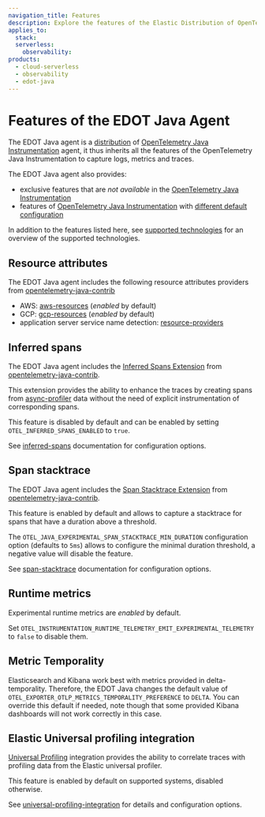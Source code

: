 ```yaml
---
navigation_title: Features
description: Explore the features of the Elastic Distribution of OpenTelemetry (EDOT) Java Agent, including inherited OpenTelemetry features and exclusive Elastic enhancements like inferred spans and universal profiling integration.
applies_to:
  stack:
  serverless:
    observability:
products:
  - cloud-serverless
  - observability
  - edot-java
---
```


# Features of the EDOT Java Agent

The EDOT Java agent is a [distribution](https://opentelemetry.io/docs/concepts/distributions/) of
[OpenTelemetry Java Instrumentation](https://github.com/open-telemetry/opentelemetry-java-instrumentation) agent, it thus
inherits all the features of the OpenTelemetry Java Instrumentation to capture logs, metrics and traces.

The EDOT Java agent also provides:

- exclusive features that are _not available_ in the [OpenTelemetry Java Instrumentation](https://github.com/open-telemetry/opentelemetry-java-instrumentation)
- features of [OpenTelemetry Java Instrumentation](https://github.com/open-telemetry/opentelemetry-java-instrumentation) with [different default configuration](./configuration.md#configuration-options)

In addition to the features listed here, see [supported technologies](./supported-technologies.md) for an overview of the supported technologies.

## Resource attributes

The EDOT Java agent includes the following resource attributes providers from [opentelemetry-java-contrib](https://github.com/open-telemetry/opentelemetry-java-contrib/)
- AWS: [aws-resources](https://github.com/open-telemetry/opentelemetry-java-contrib/tree/main/aws-resources) (_enabled_ by default)
- GCP: [gcp-resources](https://github.com/open-telemetry/opentelemetry-java-contrib/tree/main/gcp-resources) (_enabled_ by default)
- application server service name detection: [resource-providers](https://github.com/open-telemetry/opentelemetry-java-contrib/tree/main/resource-providers)

## Inferred spans

The EDOT Java agent includes the [Inferred Spans Extension](https://github.com/open-telemetry/opentelemetry-java-contrib/tree/main/inferred-spans)
from [opentelemetry-java-contrib](https://github.com/open-telemetry/opentelemetry-java-contrib/).

This extension provides the ability to enhance the traces by creating spans from [async-profiler](https://github.com/async-profiler/async-profiler) data without the need of explicit instrumentation of corresponding spans.

This feature is disabled by default and can be enabled by setting `OTEL_INFERRED_SPANS_ENABLED` to `true`.

See [inferred-spans](https://github.com/open-telemetry/opentelemetry-java-contrib/tree/main/inferred-spans) documentation for configuration options.

## Span stacktrace

The EDOT Java agent includes the [Span Stacktrace Extension](https://github.com/open-telemetry/opentelemetry-java-contrib/tree/main/span-stacktrace)
from [opentelemetry-java-contrib](https://github.com/open-telemetry/opentelemetry-java-contrib/).

This feature is enabled by default and allows to capture a stacktrace for spans that have a duration above a threshold.

The `OTEL_JAVA_EXPERIMENTAL_SPAN_STACKTRACE_MIN_DURATION` configuration option (defaults to `5ms`) allows to configure the minimal duration threshold, a negative value will disable the feature.

See [span-stacktrace](https://github.com/open-telemetry/opentelemetry-java-contrib/tree/main/span-stacktrace) documentation for configuration options.

## Runtime metrics

Experimental runtime metrics are _enabled_ by default.

Set `OTEL_INSTRUMENTATION_RUNTIME_TELEMETRY_EMIT_EXPERIMENTAL_TELEMETRY` to `false` to disable them.

## Metric Temporality

Elasticsearch and Kibana work best with metrics provided in delta-temporality.
Therefore, the EDOT Java changes the default value of `OTEL_EXPORTER_OTLP_METRICS_TEMPORALITY_PREFERENCE` to `DELTA`.
You can override this default if needed, note though that some provided Kibana dashboards will not work correctly in this case.

## Elastic Universal profiling integration

[Universal Profiling](https://www.elastic.co/observability/universal-profiling) integration provides the ability to correlate traces with profiling data from the Elastic universal profiler.

This feature is enabled by default on supported systems, disabled otherwise.

See [universal-profiling-integration](https://github.com/elastic/elastic-otel-java/tree/main/universal-profiling-integration) for details and configuration options.
